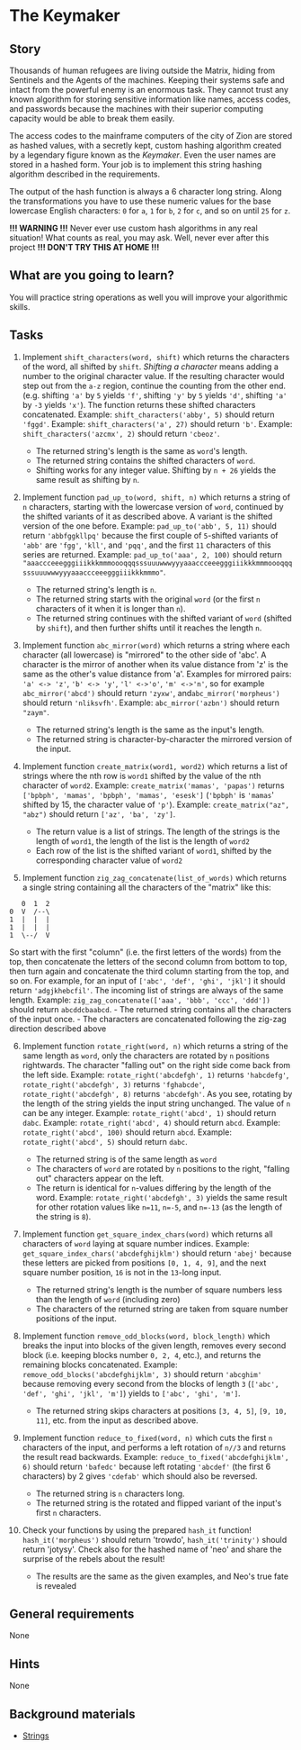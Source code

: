 # The Keymaker

## Story

Thousands of human refugees are living outside the Matrix, hiding from
Sentinels and the Agents of the machines. Keeping their systems safe and
intact from the powerful enemy is an enormous task. They cannot trust
any known algorithm for storing sensitive information like names, access
codes, and passwords because the machines with their superior computing
capacity would be able to break them easily.

The access codes to the mainframe computers of the city of Zion are
stored as hashed values, with a secretly kept, custom hashing algorithm
created by a legendary figure known as the _Keymaker_. Even the user names
are stored in a hashed form. Your job is to implement this string
hashing algorithm described in the requirements.

The output of the hash function is always a 6 character long string.
Along the transformations you have to use these numeric values for the
base lowercase English characters: `0` for `a`, `1` for `b`, `2` for
`c`, and so on until `25` for `z`.

**!!! WARNING !!!**
Never ever use custom hash algorithms in any real situation!
What counts as real, you may ask. Well, never ever after this project
**!!! DON'T TRY THIS AT HOME !!!**

## What are you going to learn?

You will practice string operations as well you will improve your
algorithmic skills.

## Tasks

1. Implement `shift_characters(word, shift)` which returns the characters of the word, all shifted by `shift`. _Shifting a character_ means adding a number to the original character value. If the resulting character would step out from the `a-z` region, continue the counting from the other end. (e.g. shifting `'a'` by `5` yields `'f'`, shifting `'y'` by `5` yields `'d'`, shifting `'a'` by `-3` yields `'x'`). The function returns these shifted characters concatenated. Example: `shift_characters('abby', 5)` should return `'fggd'`. Example: `shift_characters('a', 27)` should return `'b'`. Example: `shift_characters('azcmx', 2)` should return `'cbeoz'`.
    - The returned string's length is the same as `word`'s length.
    - The returned string contains the shifted characters of `word`.
    - Shifting works for any integer value. Shifting by `n + 26` yields the same result as shifting by `n`.

2. Implement function `pad_up_to(word, shift, n)` which returns a string of `n` characters, starting with the lowercase version of `word`, continued by the shifted variants of it as described above. A variant is the shifted version of the one before. Example: `pad_up_to('abb', 5, 11)` should return `'abbfggkllpq'` because the first couple of `5`-shifted variants of `'abb'` are `'fgg'`, `'kll'`, and `'pqq'`, and the first `11` characters of this series are returned. Example: `pad_up_to('aaa', 2, 100)` should return `"aaaccceeegggiiikkkmmmoooqqqsssuuuwwwyyyaaaccceeegggiiikkkmmmoooqqqsssuuuwwwyyyaaaccceeegggiiikkkmmmo"`.
    - The returned string's length is `n`.
    - The returned string starts with the original `word` (or the first `n` characters of it when it is longer than `n`).
    - The returned string continues with the shifted variant of `word` (shifted by `shift`), and then further shifts until it reaches the length `n`.

3. Implement function `abc_mirror(word)` which returns a string where each character (all lowercase) is "mirrored" to the other side of 'abc'. A character is the mirror of another when its value distance from 'z' is the same as the other's value distance from 'a'. Examples for mirrored pairs: `'a' <-> 'z'`, `'b' <-> 'y'`, `'l' <->'o'`, `'m' <->'n'`, so for example `abc_mirror('abcd')` should return `'zyxw'`, and`abc_mirror('morpheus')` should return `'nliksvfh'`. Example: `abc_mirror('azbn')` should return `"zaym"`.
    - The returned string's length is the same as the input's length.
    - The returned string is character-by-character the mirrored version of the input.

4. Implement function `create_matrix(word1, word2)` which returns a list of strings where the nth row is `word1` shifted by the value of the nth character of `word2`. Example: `create_matrix('mamas', 'papas')` returns `['bpbph', 'mamas', 'bpbph', 'mamas', 'esesk']` (`'bpbph'` is `'mamas`' shifted by 15, the character value of `'p'`). Example: `create_matrix("az", "abz")` should return `['az', 'ba', 'zy']`.
    - The return value is a list of strings. The length of the strings is the length of `word1`, the length of the list is the length of `word2`
    - Each row of the list is the shifted variant of `word1`, shifted by the corresponding character value of `word2`

5. Implement function `zig_zag_concatenate(list_of_words)` which returns a single string
containing all the characters of the "matrix" like this:
```
   0  1  2
0  V  /--\
1  |  |  |
1  |  |  |
1  \--/  V
```
So start with the first "column" (i.e. the first letters of the words) from the top,
then concatenate the letters of the second column from bottom to top, then turn again
and concatenate the third column starting from the top, and so on. For example,
for an input of `['abc', 'def', 'ghi', 'jkl']` it should return `'adgjkhebcfil'`.
The incoming list of strings are always of the same length.
Example: `zig_zag_concatenate(['aaa', 'bbb', 'ccc', 'ddd'])` should return `abcddcbaabcd`.
    - The returned string contains all the characters of the input once.
    - The characters are concatenated following the zig-zag direction described above

6. Implement function `rotate_right(word, n)` which returns a string of the same length as `word`, only the characters are rotated by `n` positions rightwards. The character "falling out" on the right side come back from the left side. Example: `rotate_right('abcdefgh', 1)` returns `'habcdefg'`, `rotate_right('abcdefgh', 3)` returns `'fghabcde'`, `rotate_right('abcdefgh', 8)` returns `'abcdefgh'`. As you see, rotating by the length of the string yields the input string unchanged. The value of `n` can be any integer. Example: `rotate_right('abcd', 1)` should return `dabc`. Example: `rotate_right('abcd', 4)` should return `abcd`. Example: `rotate_right('abcd', 100)` should return `abcd`. Example: `rotate_right('abcd', 5)` should return `dabc`.
    - The returned string is of the same length as `word`
    - The characters of `word` are rotated by `n` positions to the right, "falling out" characters appear on the left.
    - The return is identical for `n`-values differing by the length of the word. Example: `rotate_right('abcdefgh', 3)` yields the same result for other rotation values like `n=11`, `n=-5`, and `n=-13` (as the length of the string is `8`).

7. Implement function `get_square_index_chars(word)` which returns all characters of `word` laying at square number indices. Example: `get_square_index_chars('abcdefghijklm')` should return `'abej'` because these letters are picked from positions `[0, 1, 4, 9]`, and the next square number position, `16` is not in the `13`-long input.
    - The returned string's length is the number of square numbers less than the length of `word` (including zero)
    - The characters of the returned string are taken from square number positions of the input.

8. Implement function `remove_odd_blocks(word, block_length)` which breaks the input into blocks of the given length, removes every second block (i.e. keeping blocks number `0, 2, 4`, etc.), and returns the remaining blocks concatenated. Example: `remove_odd_blocks('abcdefghijklm', 3)` should return `'abcghim'` because removing every second from the blocks of length `3` (`['abc', 'def', 'ghi', 'jkl', 'm']`) yields to `['abc', 'ghi', 'm']`.
    - The returned string skips characters at positions `[3, 4, 5]`, `[9, 10, 11]`, etc. from the input as described above.

9. Implement function `reduce_to_fixed(word, n)` which cuts the first `n` characters of the input, and performs a left rotation of `n//3` and returns the result read backwards. Example: `reduce_to_fixed('abcdefghijklm', 6)` should return `'bafedc'` because left rotating `'abcdef'` (the first 6 characters) by 2 gives `'cdefab'` which should also be reversed.
    - The returned string is `n` characters long.
    - The returned string is the rotated and flipped variant of the input's first `n` characters.

10. Check your functions by using the prepared `hash_it` function! `hash_it('morpheus')` should return 'trowdo', `hash_it('trinity')` should return 'jotysy'. Check also for the hashed name of 'neo' and share the surprise of the rebels about the result!
    - The results are the same as the given examples, and Neo's true fate is revealed

## General requirements

None

## Hints

None


## Background materials

- <i class="far fa-exclamation"></i> [Strings](project/curriculum/materials/competencies/python-basics/python-strings.md.html)

